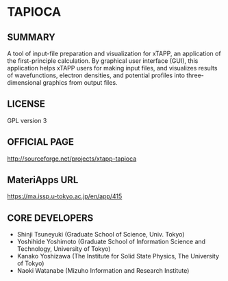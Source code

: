 # TAPIOCA 

## SUMMARY 

 A tool of input-file preparation and visualization for xTAPP, an application of the first-principle calculation. By graphical user interface (GUI), this application helps xTAPP users for making input files, and visualizes results of wavefunctions, electron densities, and potential profiles into three-dimensional graphics from output files.

## LICENSE 

 GPL version 3

## OFFICIAL PAGE 

 http://sourceforge.net/projects/xtapp-tapioca

## MateriApps URL 

 https://ma.issp.u-tokyo.ac.jp/en/app/415

## CORE DEVELOPERS 

- Shinji Tsuneyuki (Graduate School of Science, Univ. Tokyo)
- Yoshihide Yoshimoto (Graduate School of Information Science and Technology, University of Tokyo)
- Kanako Yoshizawa (The Institute for Solid State Physics, The University of Tokyo)
- Naoki Watanabe (Mizuho Information and Research Institute)

